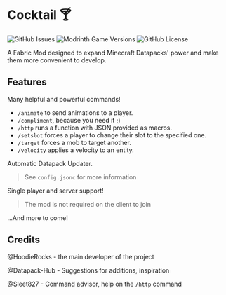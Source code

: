 # Cocktail :cocktail:

![GitHub Issues](https://img.shields.io/github/issues/HoodieRocks/cocktail)
![Modrinth Game Versions](https://img.shields.io/modrinth/game-versions/cocktail-fabric)
![GitHub License](https://img.shields.io/github/license/HoodieRocks/cocktail)

A Fabric Mod designed to expand Minecraft Datapacks' power and make them more convenient to develop.

## Features

Many helpful and powerful commands!
- `/animate` to send animations to a player.
- `/compliment`, because you need it ;)
- `/http` runs a function with JSON provided as macros.
- `/setslot` forces a player to change their slot to the specified one.
- `/target` forces a mob to target another.
- `/velocity` applies a velocity to an entity.

Automatic Datapack Updater.
> See `config.jsonc` for more information

Single player and server support!
> The mod is not required on the client to join

...And more to come!

## Credits
@HoodieRocks - the main developer of the project

@Datapack-Hub - Suggestions for additions, inspiration

@Sleet827 - Command advisor, help on the `/http` command
